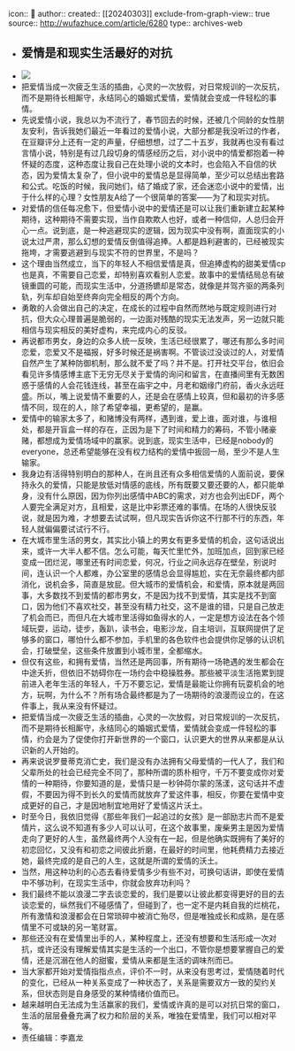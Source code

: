 icon:: 💾
author:: 
created:: [[20240303]]
exclude-from-graph-view:: true
source:: http://wufazhuce.com/article/6280
type:: archives-web
- ## 爱情是和现实生活最好的对抗
- ![](assets/2024/2799/Fl3sw0zrtOoAUg-yFTLZ2KXQjSiA.jpeg)
- 把爱情当成一次疲乏生活的插曲，心灵的一次放假，对日常规训的一次反抗，而不是期待长相厮守，永结同心的婚姻式爱情，爱情就会变成一件轻松的事情。
- 先说爱情小说，我总以为不流行了，春节回去的时候，还被几个同龄的女性朋友安利，告诉我她们最近一年看过的爱情小说，大部分都是我没听过的作者，在豆瓣评分上还有一定的声量，仔细想想，过了二十五岁，我就再也没有看过言情小说，特别是有过几段切身的情感经历之后，对小说中的情爱都抱着一种怀疑的态度，这种态度让我自己在处理小说的文本时，也会陷入不自信的状态，因为爱情太复杂了，但小说中的爱情总是显得简单，至少可以总结出套路和公式。吃饭的时候，我问她们，结了婚成了家，还会迷恋小说中的爱情，出于什么样的心理？女性朋友A给了一个很简单的答案——为了和现实对抗。
- 对爱情的信任每况愈下，但爱情小说中的爱情还是可以让我们重新建立起某种期待，这种期待不需要实现，当作自欺欺人也好，或者一种信仰，人总归会开心一点。说到底，是一种逃避现实的逻辑，因为现实中没有啊，直面现实的小说太过严肃，那么幻想的爱情反倒值得追捧。人都是趋利避害的，已经被现实拖垮，才需要逃避到与现实不符的世界里，不是吗？
- 这个理由当然成立，当下的年轻人不相信爱情是真，但追捧虚构的甜美爱情cp也是真，不需要自己恋爱，却特别喜欢看别人恋爱。故事中的爱情结局总有破镜重圆的可能，而现实生活中，分道扬镳却是常态，就像是并驾齐驱的两条列轨，列车却自始至终奔向完全相反的两个方向。
- 勇敢的人会做出自己的决定，在成长的过程中自然而然地与既定规则进行对抗，但大众心理普遍是脆弱的，一边面对残酷的现实无法发声，另一边就只能相信与现实相反的美好虚构，来完成内心的反驳。
- 再说都市男女，身边的众多人统一反映，生活已经很累了，哪还有那么多时间恋爱，恋爱又不是福报，好多时候还是祸害啊。不管谈过没谈过的人，对爱情自然产生了某种防御机制，那么就不爱了吗？并不是。打开社交平台，依旧会看见许多情感博主底下无穷无尽关于爱情的询问和留言，在直播间里有无数困惑于感情的人会花钱连线，甚至在庙宇之中，月老和姻缘门府前，香火永远旺盛。所以，嘴上说爱情不重要的人，还是会在感情上较真，但和最初的许多感情不同，现在的人，除了希望幸福，更希望的，是赢。
- 爱情中的输家太多了，和赌博没有两样，遇到谁，爱上谁，面对谁，与谁相处，都是开盲盒一样的存在，正因为是下了时间和精力的筹码，不管小赌豪赌，都想成为爱情场域中的赢家。说到底，现实生活中，已经是nobody的everyone，总还希望能够在没有权力结构的爱情中扳回一局，至少不是人生输家。
- 我身边有活得特别明白的那种人，在尚且还有众多相信爱情的人面前说，要保持永久的爱情，只能是放低对情感的底线，所有既要又要还要的人，都只能单身，没有什么原因，因为你列出感情中ABC的需求，对方也会列出EDF，两个人要完全满足对方，且相爱，这是比中彩票还难的事情。在场的人很快反驳说，就是因为难，才想要去试试啊，但凡现实告诉你这不行那不行的东西，年轻人就偏偏要试试行不行。
- 在大城市里生活的男女，其实比小镇上的男女有更多爱情的机会，这句话说出来，或许一大半人都不信。怎么可能，每天忙里忙外，加班加点，回到家已经变成一团烂泥，哪里还有时间恋爱，何况，行业之间永远存在壁垒，别说时间，连认识一个人都难，办公室里的感情总会显得尴尬，实在无奈最终都内部消化，说机会多，简直是放屁。但大城市的爱情机会，和爱情，原本就是两回事，大多数找不到爱情的都市男女，不是因为找不到爱情，其实是找不到窗口，因为他们不喜欢社交，甚至没有精力社交，这不是谁的错，只是自己放走了机会而已，而但凡在大城市里活得如鱼得水的人，一定是想方设法在各个领域玩耍，运动，徒步，轰趴，读书会，电影沙龙，自主培训，互联网提供了足够多的窗口，哪怕什么都不参加，手机里的各色软件也会提供你足够的认识机会，打破壁垒，这些条件放置到小城市里，全都缩水。
- 但仅有这些，和拥有爱情，当然还是两回事，所有期待一场艳遇的发生都会在中途夭折，但依旧不妨碍你在一场约会中稳操胜券。那些被平淡生活拖累到提前进入老年生活的年轻人，千万不要忘记，爱情是最能让你拥有玩耍机会的地方，玩啊，为什么不？所有场合最终都是为了一场期待的浪漫而设立的，在这件事上，我从来没有怀疑过。
- 把爱情当成一次疲乏生活的插曲，心灵的一次放假，对日常规训的一次反抗，而不是期待长相厮守，永结同心的婚姻式爱情，爱情就会变成一件轻松的事情，约会是为了促使你打开新世界的一个窗口，认识更大的世界从来都是从认识新的人开始的。
- 再来说说罗曼蒂克消亡史，我们是没有办法拥有父母爱情的一代人了，我们和父辈所处的社会已经完全不同了，那种所谓的质朴相守，千万不要变成你对爱情的一种期待，你要知道的是，爱情只是一秒钟荷尔蒙的荡漾，这句话并不虚假，不要因为得不到长久的爱情而就放弃了爱这件事，相反，你要在爱情中变成更好的自己，才是因地制宜地用好了爱情这片沃土。
- 时至今日，我依旧觉得《那些年我们一起追过的女孩》是一部励志片而不是爱情片，这么说不知道有多少人可以认可，在这个故事里，废柴男主是因为爱情走向了更好的人生，虽然最终两个人没有在一起，但是他确实既拥有了美好的初恋回忆，又没有和初恋之间彼此折磨，在最好的时间里，他耗费精力去接近她，最终完成的是自己的人生，这就是所谓的爱情的沃土。
- 当然，用这种功利的心态去看待爱情多少有些不对，可换句话讲，即使在爱情中不够功利，在现实生活中，你就会放弃功利吗？
- 我们最终不能以浪漫二字去谈恋爱的，我们是要以让彼此都变得更好的目的去谈恋爱的，纵然我们不碰感情了，但碰到了，也一定不是内耗自我的烂桃花，所有激情和浪漫都会在日常琐碎中被消亡殆尽，但是唯独成长和成熟，是在感情里不可或缺的另一笔财富。
- 那些还没有在爱情里出手的人，某种程度上，还没有想要和生活形成一次对抗，或许还没有理解爱情其实是生活的一个出口，不管你是想要掌握自己的爱情，还是沉溺在他人的甜蜜，爱情从来都是生活的调味剂而已。
- 当大家都开始对爱情指指点点，评价不一时，从来没有思考过，爱情随着时代的变化，已经从一种关系变成了一种状态了，关系是需要双方一致的契约关系，但状态则是自身感受的某种情绪价值而已。
- 越来越明白无法成为生活赢家的我们，爱情或许真的是可以对抗日常的窗口，生活的层层叠叠充满了权力和阶层的关系，唯独在爱情里，我们可以相对平等。
- 责任编辑：李嘉龙